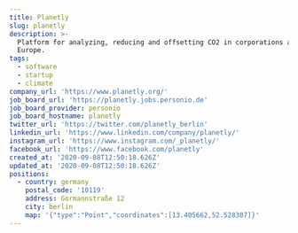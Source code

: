 ```yaml
---
title: Planetly
slug: planetly
description: >-
  Platform for analyzing, reducing and offsetting CO2 in corporations across
  Europe.
tags:
  - software
  - startup
  - climate
company_url: 'https://www.planetly.org/'
job_board_url: 'https://planetly.jobs.personio.de'
job_board_provider: personio
job_board_hostname: planetly
twitter_url: 'https://twitter.com/planetly_berlin'
linkedin_url: 'https://www.linkedin.com/company/planetly/'
instagram_url: 'https://www.instagram.com/_planetly/'
facebook_url: 'https://www.facebook.com/planetly'
created_at: '2020-09-08T12:50:18.626Z'
updated_at: '2020-09-08T12:50:18.626Z'
positions:
  - country: germany
    postal_code: '10119'
    address: Gormannstraße 12
    city: berlin
    map: '{"type":"Point","coordinates":[13.405662,52.528307]}'
---
```

